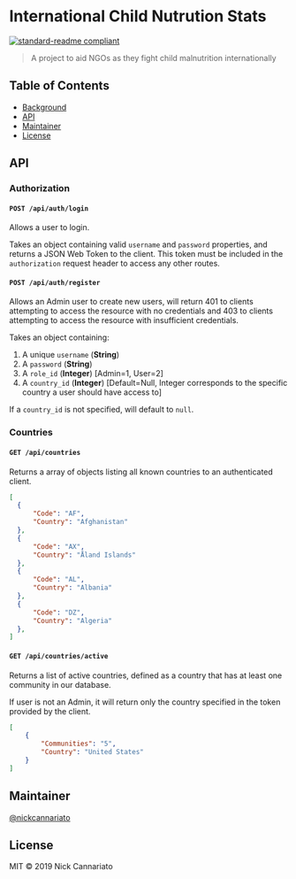 # International Child Nutrution Stats

[![standard-readme compliant](https://img.shields.io/badge/standard--readme-OK-green.svg?style=flat-square)](https://github.com/RichardLitt/standard-readme)

> A project to aid NGOs as they fight child malnutrition internationally

## Table of Contents

- [Background](#background)
- [API](#api)
- [Maintainer](#maintainer)
- [License](#license)


## API

### Authorization

#### `POST /api/auth/login`

Allows a user to login.

Takes an object containing valid `username` and `password` properties, and returns a JSON Web Token to the client. This token must be included in the `authorization` request header to access any other routes.

#### `POST /api/auth/register`

Allows an Admin user to create new users, will return 401 to clients attempting to access the resource with no credentials and 403 to clients attempting to access the resource with insufficient credentials.

Takes an object containing:

1. A unique `username` (**String**)
2. A `password` (**String**)
3. A `role_id` (**Integer**) [Admin=1, User=2]
4. A `country_id` (**Integer**) [Default=Null, Integer corresponds to the specific country a user should have access to]

If a `country_id` is not specified, will default to `null`.

### Countries

#### `GET /api/countries`

Returns a array of objects listing all known countries to an authenticated client.

```json
[
  {
      "Code": "AF",
      "Country": "Afghanistan"
  },
  {
      "Code": "AX",
      "Country": "Åland Islands"
  },
  {
      "Code": "AL",
      "Country": "Albania"
  },
  {
      "Code": "DZ",
      "Country": "Algeria"
  },
]
```

#### `GET /api/countries/active`

Returns a list of active countries, defined as a country that has at least one community in our database.

If user is not an Admin, it will return only the country specified in the token provided by the client.

```json
[
    {
        "Communities": "5",
        "Country": "United States"
    }
]
```

## Maintainer

[@nickcannariato](https://github.com/nickcannariato)

## License

MIT © 2019 Nick Cannariato
